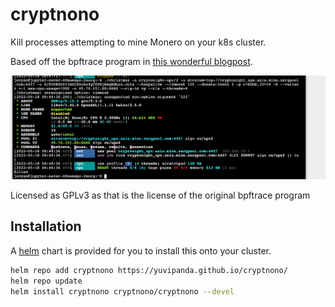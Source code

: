 # cryptnono

Kill processes attempting to mine Monero on your k8s cluster.

Based off the bpftrace program in [this wonderful blogpost](https://blog.px.dev/detect-monero-miners/).

![](./screenshot.png)

Licensed as GPLv3 as that is the license of the original bpftrace program

## Installation

A [helm](https://helm.sh/) chart is provided for you to install
this onto your cluster.

```bash
helm repo add cryptnono https://yuvipanda.github.io/cryptnono/
helm repo update
helm install cryptnono cryptnono/cryptnono --devel
```